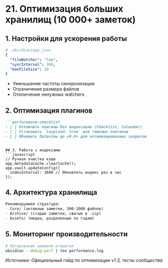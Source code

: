 # 21. Оптимизация больших хранилищ (10 000+ заметок)

## 1. Настройки для ускорения работы
```yaml
# .obsidian/app.json
{
  "fileWatcher": "low",
  "syncInterval": 300,
  "maxFileSize": 10
}
```
- Уменьшение частоты синхронизации
- Ограничение размера файлов
- Отключение ненужных watchers

## 2. Оптимизация плагинов
```markdown
```performance-checklist
- [ ] Отключить плагины без индексации (Checklist, Calendar)
- [ ] Установить `lazyLoad: true` для тяжелых плагинов
- [ ] Обновить Dataview до v0.6+ для оптимизированных запросов
```
```

## 3. Работа с индексами
```javascript
// Ручная очистка кэша
app.metadataCache.clearCache();
app.vault.updateConfig({
  indexInterval: 3600 // Обновлять индекс раз в час
});
```

## 4. Архитектура хранилища
```markdown
Рекомендуемая структура:
- Core/ (активные заметки, 500-1000 файлов)
- Archive/ (старые заметки, сжатые в .zip)
- Assets/ (медиа, разделенные по годам)
```

## 5. Мониторинг производительности
```bash
# Логирование времени открытия
obsidian --debug-perf | tee performance.log
```

*Источники: Официальный гайд по оптимизации v1.3, тесты сообщества*